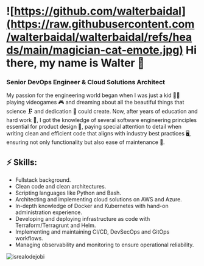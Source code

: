 
# ![https://github.com/walterbaidal](https://raw.githubusercontent.com/walterbaidal/walterbaidal/refs/heads/main/magician-cat-emote.jpg) Hi there, my name is Walter 👋
### Senior DevOps Engineer & Cloud Solutions Architect

My passion for the engineering world began when I was just a kid 👼🏼 playing videogames 🎮 and dreaming about all the beautiful things that science 🗜️ and dedication 💪 could create. 
Now, after years of education and hard work 📕, I got the knowledge of several software engineering principles essential for product design 🥇, paying special attention to detail when writing clean and efficient code that aligns with industry best practices 🖥️, ensuring not only functionality but also ease of maintenance 🚀.

## ⚡ Skills:
- Fullstack background.
- Clean code and clean architectures.
- Scripting languages like Python and Bash.
- Architecting and implementing cloud solutions on AWS and Azure.
- In-depth knowledge of Docker and Kubernetes with hand-on administration experience.
- Developing and deploying infrastructure as code with Terraform/Terragrunt and Helm.
- Implementing and maintaining CI/CD, DevSecOps and GitOps workflows.
- Managing observability and monitoring to ensure operational reliability.

<!-- Profile Views -->

<p align="left"> <img src="https://komarev.com/ghpvc/?username=walterbaidal&label=Profile%20views&color=0e75b6&style=flat" alt="isrealodejobi" />
</p>
